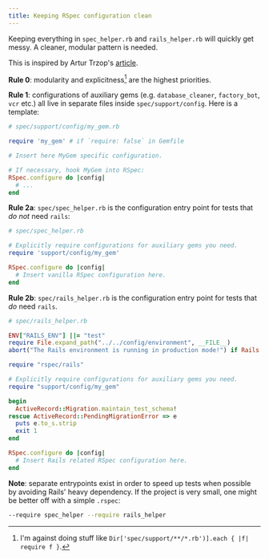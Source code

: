 ```yaml
---
title: Keeping RSpec configuration clean
---
```


Keeping everything in `spec_helper.rb` and `rails_helper.rb` will quickly get messy.
A cleaner, modular pattern is needed.

This is inspired by Artur Trzop's [article](https://docs.knapsackpro.com/2018/clean-rspec-configuration-directory-structure-for-ruby-on-rails-gems-needed-in-testing).


**Rule 0**: modularity and explicitness[^explicitness] are the highest priorities.

**Rule 1**: configurations of auxiliary gems (e.g. `database_cleaner`, `factory_bot`, `vcr` etc.) all live in separate files inside `spec/support/config`. Here is a template:

```ruby
# spec/support/config/my_gem.rb

require 'my_gem' # if `require: false` in Gemfile

# Insert here MyGem specific configuration.

# If necessary, hook MyGem into RSpec:
RSpec.configure do |config|
  # ...
end
```

**Rule 2a**: `spec/spec_helper.rb` is the configuration entry point for tests that *do not* need `rails`:

```ruby
# spec/spec_helper.rb

# Explicitly require configurations for auxiliary gems you need.
require 'support/config/my_gem'

RSpec.configure do |config|
  # Insert vanilla RSpec configuration here.
end
```

**Rule 2b**: `spec/rails_helper.rb` is the configuration entry point for tests that *do* need `rails`.

```ruby
# spec/rails_helper.rb

ENV["RAILS_ENV"] ||= "test"
require File.expand_path("../../config/environment", __FILE__)
abort("The Rails environment is running in production mode!") if Rails.env.production?

require "rspec/rails"

# Explicitly require configurations for auxiliary gems you need.
require "support/config/my_gem"

begin
  ActiveRecord::Migration.maintain_test_schema!
rescue ActiveRecord::PendingMigrationError => e
  puts e.to_s.strip
  exit 1
end

RSpec.configure do |config|
  # Insert Rails related RSpec configuration here.
end
```

**Note**: separate entrypoints exist in order to speed up tests when possible by avoiding Rails' heavy dependency. If the project is very small, one might be better off with a simple `.rspec`:

```bash
--require spec_helper --require rails_helper
```

[^explicitness]: I'm against doing stuff like `Dir['spec/support/**/*.rb')].each { |f| require f }`.